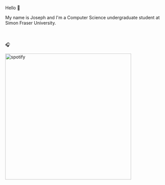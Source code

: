 Hello 👋 

My name is Joseph and I'm a Computer Science undergraduate student at Simon Fraser University.
\
\
\
\
🎧
<p>
    <a href="https://open.spotify.com/user/9a1hoqfsn0s4m0bm8tl6t0d09" target="_blank" rel="noopener noreferrer"><img src="https://novatorem-nevado.vercel.app/api/spotify?background_color=0d1117&border_color=0d1117" alt="spotify" width="400"/></a>
</p>

